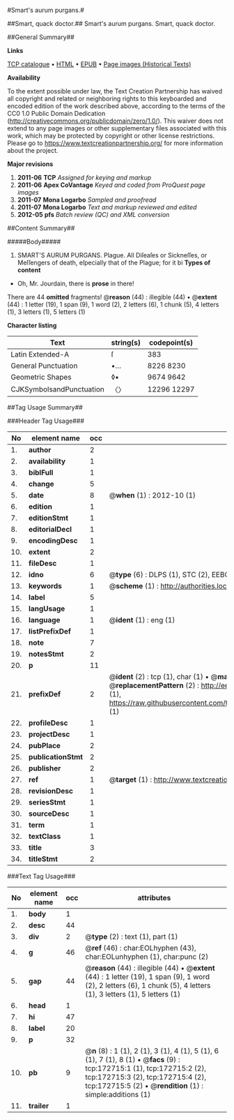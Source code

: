 #Smart's aurum purgans.#

##Smart, quack doctor.##
Smart's aurum purgans.
Smart, quack doctor.

##General Summary##

**Links**

[TCP catalogue](http://www.ota.ox.ac.uk/tcp/)  • 
[HTML](http://tei.it.ox.ac.uk/tcp/Texts-HTML/free/A93/A93333.html)  • 
[EPUB](http://tei.it.ox.ac.uk/tcp/Texts-EPUB/free/A93/A93333.epub) • 
[Page images (Historical Texts)](https://historicaltexts.jisc.ac.uk/eebo-45789404e)

**Availability**

To the extent possible under law, the Text Creation Partnership has waived all copyright and related or neighboring rights to this keyboarded and encoded edition of the work described above, according to the terms of the CC0 1.0 Public Domain Dedication (http://creativecommons.org/publicdomain/zero/1.0/). This waiver does not extend to any page images or other supplementary files associated with this work, which may be protected by copyright or other license restrictions. Please go to https://www.textcreationpartnership.org/ for more information about the project.

**Major revisions**

1. __2011-06__ __TCP__ *Assigned for keying and markup*
1. __2011-06__ __Apex CoVantage__ *Keyed and coded from ProQuest page images*
1. __2011-07__ __Mona Logarbo__ *Sampled and proofread*
1. __2011-07__ __Mona Logarbo__ *Text and markup reviewed and edited*
1. __2012-05__ __pfs__ *Batch review (QC) and XML conversion*

##Content Summary##

#####Body#####

1. SMART'S AURUM PURGANS.
Plague. All Diſeaſes or Sickneſſes, or Meſſengers of death, eſpecially that of the Plague; for it bi
**Types of content**

  * Oh, Mr. Jourdain, there is **prose** in there!

There are 44 **omitted** fragments! 
 @__reason__ (44) : illegible (44)  •  @__extent__ (44) : 1 letter (19), 1 span (9), 1 word (2), 2 letters (6), 1 chunk (5), 4 letters (1), 3 letters (1), 5 letters (1)

**Character listing**


|Text|string(s)|codepoint(s)|
|---|---|---|
|Latin Extended-A|ſ|383|
|General Punctuation|•…|8226 8230|
|Geometric Shapes|◊▪|9674 9642|
|CJKSymbolsandPunctuation|〈〉|12296 12297|

##Tag Usage Summary##

###Header Tag Usage###

|No|element name|occ|attributes|
|---|---|---|---|
|1.|__author__|2||
|2.|__availability__|1||
|3.|__biblFull__|1||
|4.|__change__|5||
|5.|__date__|8| @__when__ (1) : 2012-10 (1)|
|6.|__edition__|1||
|7.|__editionStmt__|1||
|8.|__editorialDecl__|1||
|9.|__encodingDesc__|1||
|10.|__extent__|2||
|11.|__fileDesc__|1||
|12.|__idno__|6| @__type__ (6) : DLPS (1), STC (2), EEBO-CITATION (1), OCLC (1), VID (1)|
|13.|__keywords__|1| @__scheme__ (1) : http://authorities.loc.gov/ (1)|
|14.|__label__|5||
|15.|__langUsage__|1||
|16.|__language__|1| @__ident__ (1) : eng (1)|
|17.|__listPrefixDef__|1||
|18.|__note__|7||
|19.|__notesStmt__|2||
|20.|__p__|11||
|21.|__prefixDef__|2| @__ident__ (2) : tcp (1), char (1)  •  @__matchPattern__ (2) : ([0-9\-]+):([0-9IVX]+) (1), (.+) (1)  •  @__replacementPattern__ (2) : http://eebo.chadwyck.com/downloadtiff?vid=$1&page=$2 (1), https://raw.githubusercontent.com/textcreationpartnership/Texts/master/tcpchars.xml#$1 (1)|
|22.|__profileDesc__|1||
|23.|__projectDesc__|1||
|24.|__pubPlace__|2||
|25.|__publicationStmt__|2||
|26.|__publisher__|2||
|27.|__ref__|1| @__target__ (1) : http://www.textcreationpartnership.org/docs/. (1)|
|28.|__revisionDesc__|1||
|29.|__seriesStmt__|1||
|30.|__sourceDesc__|1||
|31.|__term__|1||
|32.|__textClass__|1||
|33.|__title__|3||
|34.|__titleStmt__|2||


###Text Tag Usage###

|No|element name|occ|attributes|
|---|---|---|---|
|1.|__body__|1||
|2.|__desc__|44||
|3.|__div__|2| @__type__ (2) : text (1), part (1)|
|4.|__g__|46| @__ref__ (46) : char:EOLhyphen (43), char:EOLunhyphen (1), char:punc (2)|
|5.|__gap__|44| @__reason__ (44) : illegible (44)  •  @__extent__ (44) : 1 letter (19), 1 span (9), 1 word (2), 2 letters (6), 1 chunk (5), 4 letters (1), 3 letters (1), 5 letters (1)|
|6.|__head__|1||
|7.|__hi__|47||
|8.|__label__|20||
|9.|__p__|32||
|10.|__pb__|9| @__n__ (8) : 1 (1), 2 (1), 3 (1), 4 (1), 5 (1), 6 (1), 7 (1), 8 (1)  •  @__facs__ (9) : tcp:172715:1 (1), tcp:172715:2 (2), tcp:172715:3 (2), tcp:172715:4 (2), tcp:172715:5 (2)  •  @__rendition__ (1) : simple:additions (1)|
|11.|__trailer__|1||
